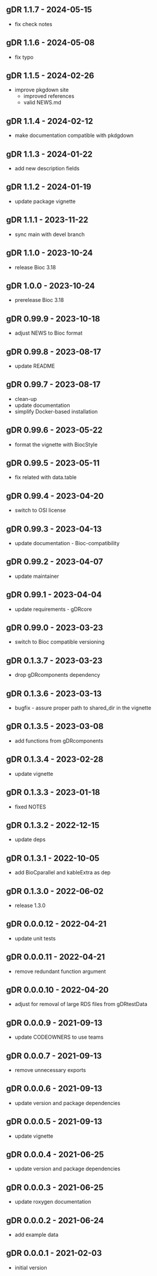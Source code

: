 ## gDR 1.1.7 - 2024-05-15
* fix check notes

## gDR 1.1.6 - 2024-05-08
* fix typo

## gDR 1.1.5 - 2024-02-26
* improve pkgdown site
  * improved references
  * valid NEWS.md

## gDR 1.1.4 - 2024-02-12
* make documentation compatible with pkdgdown

## gDR 1.1.3 - 2024-01-22
* add new description fields

## gDR 1.1.2 - 2024-01-19
* update package vignette

## gDR 1.1.1 - 2023-11-22
* sync main with devel branch

## gDR 1.1.0 - 2023-10-24
* release Bioc 3.18

## gDR 1.0.0 - 2023-10-24
* prerelease Bioc 3.18

## gDR 0.99.9 - 2023-10-18
* adjust NEWS to Bioc format

## gDR 0.99.8 - 2023-08-17
* update README 

## gDR 0.99.7 - 2023-08-17
* clean-up
* update documentation
* simplify Docker-based installation

## gDR 0.99.6 - 2023-05-22
* format the vignette with BiocStyle

## gDR 0.99.5 - 2023-05-11
* fix related with data.table

## gDR 0.99.4 - 2023-04-20
* switch to OSI license

## gDR 0.99.3 - 2023-04-13
* update documentation - Bioc-compatibility

## gDR 0.99.2 - 2023-04-07
* update maintainer

## gDR 0.99.1 - 2023-04-04
* update requirements - gDRcore

## gDR 0.99.0 - 2023-03-23
* switch to Bioc compatible versioning

## gDR 0.1.3.7 - 2023-03-23
* drop gDRcomponents dependency

## gDR 0.1.3.6 - 2023-03-13
* bugfix - assure proper path to shared_dir in the vignette

## gDR 0.1.3.5 - 2023-03-08
* add functions from gDRcomponents

## gDR 0.1.3.4 - 2023-02-28
* update vignette

## gDR 0.1.3.3 - 2023-01-18
* fixed NOTES

## gDR 0.1.3.2 - 2022-12-15
* update deps

## gDR 0.1.3.1 - 2022-10-05
* add BioCparallel and kableExtra as dep

## gDR 0.1.3.0 - 2022-06-02
* release 1.3.0

## gDR 0.0.0.12 - 2022-04-21
* update unit tests

## gDR 0.0.0.11 - 2022-04-21
* remove redundant function argument

## gDR 0.0.0.10 - 2022-04-20
* adjust for removal of large RDS files from gDRtestData

## gDR 0.0.0.9 - 2021-09-13
* update CODEOWNERS to use teams

## gDR 0.0.0.7 - 2021-09-13
* remove unnecessary exports

## gDR 0.0.0.6 - 2021-09-13
* update version and package dependencies

## gDR 0.0.0.5 - 2021-09-13
* update vignette

## gDR 0.0.0.4 - 2021-06-25
* update version and package dependencies

## gDR 0.0.0.3 - 2021-06-25
* update roxygen documentation

## gDR 0.0.0.2 - 2021-06-24
* add example data

## gDR 0.0.0.1 - 2021-02-03
* initial version
